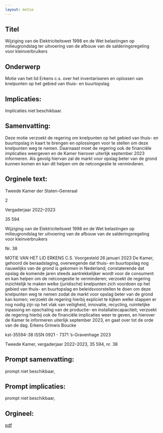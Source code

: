 ```yaml
---
layout: motie
---
```

## Titel
Wijziging van de Elektriciteitswet 1998 en de Wet belastingen op milieugrondslag ter uitvoering van de afbouw van de salderingsregeling voor kleinverbruikers
## Onderwerp
Motie van het lid Erkens c.s. over het inventariseren en oplossen van knelpunten op het gebied van thuis- en buurtopslag
## Implicaties:
Implicaties niet beschikbaar.
## Samenvatting:

Deze motie verzoekt de regering om knelpunten op het gebied van thuis- en buurtopslag in kaart te brengen en oplossingen voor te stellen om deze knelpunten weg te nemen. Daarnaast moet de regering ook de financiële implicaties weergeven en de Kamer hierover uiterlijk september 2023 informeren. Als gevolg hiervan zal de markt voor opslag beter van de grond kunnen komen en kan dit helpen om de netcongestie te verminderen.
## Orginele text:


Tweede Kamer der Staten-Generaal

2

Vergaderjaar 2022–2023

35 594

Wijziging van de Elektriciteitswet 1998 en de
Wet belastingen op milieugrondslag ter
uitvoering van de afbouw van de
salderingsregeling voor kleinverbruikers

Nr. 38

MOTIE VAN HET LID ERKENS C.S.
Voorgesteld 26 januari 2023
De Kamer,
gehoord de beraadslaging,
overwegende dat thuis- en buurtopslag nog nauwelijks van de grond is
gekomen in Nederland;
constaterende dat opslag de komende jaren steeds aantrekkelijker wordt
voor de consument en kan helpen om de netcongestie te verminderen;
verzoekt de regering inzichtelijk te maken welke (juridische) knelpunten
zich voordoen op het gebied van thuis- en buurtopslag en beleidsvoorstellen te doen om deze knelpunten weg te nemen zodat de markt voor
opslag beter van de grond kan komen;
verzoekt de regering hierbij expliciet te kijken welke stappen er nog nodig
zijn op het vlak van veiligheid, innovatie, recycling, ruimtelijke inpassing
en opschaling van de productie- en installatiecapaciteit;
verzoekt de regering hierbij ook de financiële implicaties weer te geven,
en hierover de Kamer te informeren uiterlijk september 2023,
en gaat over tot de orde van de dag.
Erkens
Grinwis
Boucke

kst-35594-38
ISSN 0921 - 7371
’s-Gravenhage 2023

Tweede Kamer, vergaderjaar 2022–2023, 35 594, nr. 38


## Prompt samenvatting:
prompt niet beschikbaar,

## Prompt implicaties:
prompt niet beschikbaar,
## Orgineel:
[pdf](https://gegevensmagazijn.tweedekamer.nl/OData/v4/2.0/Document(96bf4a1d-fef9-48ee-b911-13ab825b6a4b)/resource)
